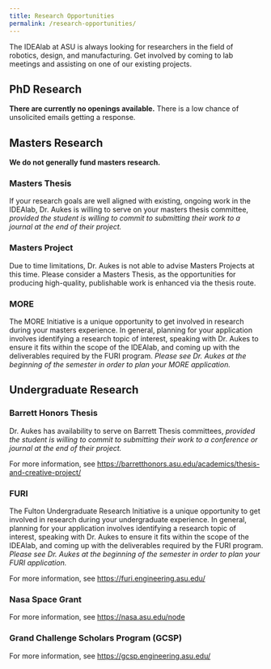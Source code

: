 ```yaml
---
title: Research Opportunities
permalink: /research-opportunities/
---
```


The IDEAlab at ASU is always looking for researchers in the field of robotics, design, and manufacturing.  Get involved by coming to lab meetings and assisting on one of our existing projects.


## PhD Research

<!--

The IDEAlab at ASU is hiring PhD students in the field of robotics, design, and manufacturing. We are looking for students interested in the following topics:

Developing new ways to make low-cost robots using non-traditional materials and methods.

Building new design tools(CAD/CAM) for emerging manufacturing methods and rapid prototyping, with a focus on STEM education. Integrating analysis methods more closely with design and manufacturing; for example, adding dynamics, kinematics, simulation, and FEA alongside design software tailored to specific material systems. Solving tough robotic challenges by applying the lab’s strengths in design, analysis, and manufacturing. Interested applicants should hold a Masters(MS) in Mechanical Engineering or a similar topic. Applicants must demonstrate a strong theoretical and
applied background in design, kinematics, dynamics, mechatronics, robotics, and manufacturing. Applicants should be proficient programmers(Python, C, C++), debuggers(electronics and code), and makers(rapid prototyping and machining).

If you are interested in these topics, please attach a CV and one-page summary of your research interests to [hidden email].

(Due to the large number of requests, I may not be able to respond individually to each email, but I will review each one carefully.)

------------------------

The IDEAlab is part of the Polytechnic School of Engineering, the newest school of engineering at Arizona State University. The Polytechnic Campus in Mesa, AZ is located in a fast-growing part of the Phoenix metropolitan area, with easy access to downtown areas Phoenix and Tempe, while being extraordinarily close to outdoor activities such as hiking and biking. It also features a 15,000 sqf maker space called the Startup Lab and new facilities centered around robotics and manufacturing.

ASU is #1 in the U.S. for innovation U.S. News & World Report ranked ASU No. 1 among the “Most Innovative Schools” in America for 2016, ahead of Stanford at No. 2, MIT at No. 3, as well as Duke, Harvard and Cornell. The top rating was conferred by leading college officials across the country based on ASU’s curriculum, faculty, students, campus life, technology and facilities.
-->

<!--
-->
**There are currently no openings available.**  There is a low chance of unsolicited emails getting a response.

## Masters Research

**We do not generally fund masters research.**

### Masters Thesis

If your research goals are well aligned with existing, ongoing work in the IDEAlab, Dr. Aukes is willing to serve on your masters thesis committee, *provided the student is willing to commit to submitting their work to a journal at the end of their project.*

### Masters Project

Due to time limitations, Dr. Aukes is not able to advise Masters Projects at this time.  Please consider a Masters Thesis, as the opportunities for producing high-quality, publishable work is enhanced via the thesis route.


### MORE

The MORE Initiative is a unique opportunity to get involved in research during your masters experience.  In general, planning for your application involves identifying a research topic of interest, speaking with Dr. Aukes to ensure it fits within the scope of the IDEAlab, and coming up with the deliverables required by the FURI program.  *Please see Dr. Aukes at the beginning of the semester in order to plan your MORE application.*


## Undergraduate Research

### Barrett Honors Thesis

Dr. Aukes has availability to serve on Barrett Thesis committees, *provided the student is willing to commit to submitting their work to a conference or journal at the end of their project.*

For more information, see <https://barretthonors.asu.edu/academics/thesis-and-creative-project/>

### FURI

The Fulton Undergraduate Research Initiative is a unique opportunity to get involved in research during your undergraduate experience.  In general, planning for your application involves identifying a research topic of interest, speaking with Dr. Aukes to ensure it fits within the scope of the IDEAlab, and coming up with the deliverables required by the FURI program.  *Please see Dr. Aukes at the beginning of the semester in order to plan your FURI application.*

For more information, see <https://furi.engineering.asu.edu/>

### Nasa Space Grant

For more information, see <https://nasa.asu.edu/node>

### Grand Challenge Scholars Program (GCSP)

For more information, see <https://gcsp.engineering.asu.edu/>